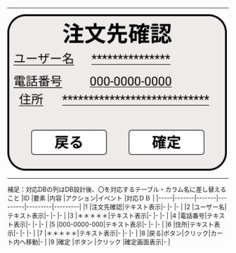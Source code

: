 *****
<img src="../img/kakunin.png" width=500>

*****

補足：対応DBの列はDB設計後、〇を対応するテーブル・カラム名に差し替えること
|ID   |要素   |内容   |アクション|イベント |対応ＤＢ |
|-----|-------|-------|---------|---------|---------|
|1    |注文先確認|テキスト表示|- |-        |-        |
|2    |ユーザー名|テキスト表示|- |-        |-        |
|3    |＊＊＊＊＊|テキスト表示|- |-        |-        |
|4    |電話番号|テキスト表示|- |-        |-        |
|5    |000-0000-000|テキスト表示|- |-        |-        |
|6    |住所|テキスト表示|- |-        |-        |
|7    |＊＊＊＊＊|テキスト表示|- |-        |-        |
|8    |戻る|ボタン|クリック|カート内へ移動|-  |
|9    |確定 |ボタン |クリック |確定画面表示|-   |
